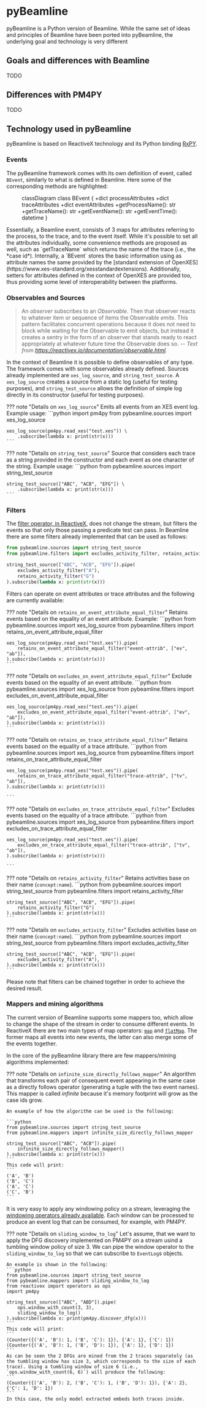 # pyBeamline

pyBeamline is a Python version of Beamline. While the same set of ideas and principles of Beamline have been ported into pyBeamline, the underlying goal and technology is very different

## Goals and differences with Beamline

TODO

## Differences with PM4PY

TODO


## Technology used in pyBeamline

pyBeamline is based on ReactiveX technology and its Python binding [RxPY](https://rxpy.readthedocs.io/en/latest/).

### Events

The pyBeamline framework comes with its own definition of event, called `BEvent`, similarly to what is defined in Beamline. Here some of the corresponding methods are highlighted:
<figure>
<div class="mermaid">
classDiagram
class BEvent {
    +dict processAttributes
    +dict traceAttributes
    +dict eventAttributes
    +getProcessName(): str
    +getTraceName(): str
    +getEventName(): str
    +getEventTime(): datetime
}
</div>
</figure>
Essentially, a Beamline event, consists of 3 maps for attributes referring to the process, to the trace, and to the event itself. While it's possible to set all the attributes individually, some convenience methods are proposed as well, such as `getTraceName` which returns the name of the trace (i.e., the *case id*). Internally, a `BEvent` stores the basic information using as attribute names the same provided by the [standard extension of OpenXES](https://www.xes-standard.org/xesstandardextensions). Additionally, setters for attributes defined in the context of OpenXES are provided too, thus providing some level of interoperability between the platforms.


### Observables and Sources

> An *observer* subscribes to an *Observable*. Then that observer reacts to whatever item or sequence of items the Observable *emits*. This pattern facilitates concurrent operations because it does not need to block while waiting for the Observable to emit objects, but instead it creates a sentry in the form of an observer that stands ready to react appropriately at whatever future time the Observable does so.
> -- <cite>Text from <https://reactivex.io/documentation/observable.html>.</cite>

In the context of Beamline it is possible to define observables of any type. The framework comes with some observables already defined. Sources already implemented are `xes_log_source`, and `string_test_source`. A `xes_log_source` creates a source from a static log (useful for testing purposes), and `string_test_source` allows the definition of simple log directly in its constructor (useful for testing purposes).

??? note "Details on `xes_log_source`"
    Emits all events from an XES event log. Example usage:
    ```python
    import pm4py
    from pybeamline.sources import xes_log_source

    xes_log_source(pm4py.read_xes("test.xes")) \
        .subscribe(lambda x: print(str(x)))
    ```

??? note "Details on `string_test_source`"
    Source that considers each trace as a string provided in the constructor and each event as one character of the string. Example usage:
    ```python
    from pybeamline.sources import string_test_source

    string_test_source(["ABC", "ACB", "EFG"]) \
        .subscribe(lambda x: print(str(x)))
    ```


### Filters

The [filter operator, in ReactiveX,](https://reactivex.io/documentation/operators/filter.html) does not change the stream, but filters the events so that only those passing a predicate test can pass. In Beamline there are some filters already implemented that can be used as follows:

```python
from pybeamline.sources import string_test_source
from pybeamline.filters import excludes_activity_filter, retains_activity_filter

string_test_source(["ABC", "ACB", "EFG"]).pipe(
    excludes_activity_filter("A"),
    retains_activity_filter("G")
).subscribe(lambda x: print(str(x)))
```

Filters can operate on event attributes or trace attributes and the following are currently available:

??? note "Details on `retains_on_event_attribute_equal_filter`"
    Retains events based on the equality of an event attribute. Example:
    ```python
    from pybeamline.sources import xes_log_source
    from pybeamline.filters import retains_on_event_attribute_equal_filter

    xes_log_source(pm4py.read_xes("test.xes")).pipe(
        retains_on_event_attribute_equal_filter("event-attrib", ["ev", "ab"]),
    ).subscribe(lambda x: print(str(x)))
    ```

??? note "Details on `excludes_on_event_attribute_equal_filter`"
    Exclude events based on the equality of an event attribute.
    ```python
    from pybeamline.sources import xes_log_source
    from pybeamline.filters import excludes_on_event_attribute_equal_filter
    
    xes_log_source(pm4py.read_xes("test.xes")).pipe(
        excludes_on_event_attribute_equal_filter("event-attrib", ["ev", "ab"]),
    ).subscribe(lambda x: print(str(x)))
    ```

??? note "Details on `retains_on_trace_attribute_equal_filter`"
    Retains events based on the equality of a trace attribute.
    ```python
    from pybeamline.sources import xes_log_source
    from pybeamline.filters import retains_on_trace_attribute_equal_filter
    
    xes_log_source(pm4py.read_xes("test.xes")).pipe(
        retains_on_trace_attribute_equal_filter("trace-attrib", ["tv", "ab"]),
    ).subscribe(lambda x: print(str(x)))

    ```

??? note "Details on `excludes_on_trace_attribute_equal_filter`"
    Excludes events based on the equality of a trace attribute.
    ```python
    from pybeamline.sources import xes_log_source
    from pybeamline.filters import excludes_on_trace_attribute_equal_filter
    
    xes_log_source(pm4py.read_xes("test.xes")).pipe(
        excludes_on_trace_attribute_equal_filter("trace-attrib", ["tv", "ab"]),
    ).subscribe(lambda x: print(str(x)))

    ```

??? note "Details on `retains_activity_filter`"
    Retains activities base on their name (`concept:name`).
    ```python
    from pybeamline.sources import string_test_source
    from pybeamline.filters import retains_activity_filter
    
    string_test_source(["ABC", "ACB", "EFG"]).pipe(
        retains_activity_filter("G")
    ).subscribe(lambda x: print(str(x)))
    ```

??? note "Details on `excludes_activity_filter`"
    Excludes activities base on their name (`concept:name`).
    ```python
    from pybeamline.sources import string_test_source
    from pybeamline.filters import excludes_activity_filter
    
    string_test_source(["ABC", "ACB", "EFG"]).pipe(
        excludes_activity_filter("A"),
    ).subscribe(lambda x: print(str(x)))
    ```

Please note that filters can be chained together in order to achieve the desired result.


### Mappers and mining algorithms

The current version of Beamline supports some mappers too, which allow to change the shape of the stream in order to consume different events. In ReactiveX there are two main types of map operators: [`map`](https://reactivex.io/documentation/operators/map.html) and [`flatMap`](https://reactivex.io/documentation/operators/flatmap.html). The former maps all events into new events, the latter can also merge some of the events together.

In the core of the pyBeamline library there are few mappers/mining algorithms implemented:

??? note "Details on `infinite_size_directly_follows_mapper`"
    An algorithm that transforms each pair of consequent event appearing in the same case as a directly follows operator (generating a tuple with the two event names). This mapper is called *infinite* because it's memory footprint will grow as the case ids grow.

    An example of how the algorithm can be used is the following:

    ```python
    from pybeamline.sources import string_test_source
    from pybeamline.mappers import infinite_size_directly_follows_mapper

    string_test_source(["ABC", "ACB"]).pipe(
        infinite_size_directly_follows_mapper()
    ).subscribe(lambda x: print(str(x)))
    ```
    This code will print:
    ```
    ('A', 'B')
    ('B', 'C')
    ('A', 'C')
    ('C', 'B')
    ```

It is very easy to apply any windowing policy on a stream, leveraging the [windowing operators already available](https://ninmesara.github.io/RxPY/api/operators/window.html). Each window can be processed to produce an event log that can be consumed, for example, with PM4PY. 

??? note "Details on `sliding_window_to_log`"
    Let's assume, that we want to apply the DFG discovery implemented on PM4PY on a stream usind a tumbling window policy of size 3. We can pipe the window operator to the `sliding_window_to_log` so that we can subscribe to `EventLog`s objects.

    An example is shown in the following:
    ```python
    from pybeamline.sources import string_test_source
    from pybeamline.mappers import sliding_window_to_log
    from reactivex import operators as ops
    import pm4py

    string_test_source(["ABC", "ABD"]).pipe(
        ops.window_with_count(3, 3),
        sliding_window_to_log()
    ).subscribe(lambda x: print(pm4py.discover_dfg(x)))
    ```
    This code will print:
    ```
    (Counter({('A', 'B'): 1, ('B', 'C'): 1}), {'A': 1}, {'C': 1})
    (Counter({('A', 'B'): 1, ('B', 'D'): 1}), {'A': 1}, {'D': 1})
    ```
    As can be seen the 2 DFGs are mined from the 2 traces separately (as the tumbling window has size 3, which corresponds to the size of each trace). Using a tumbling window of size 6 (i.e., `ops.window_with_count(6, 6)`) will produce the following:
    ```
    (Counter({('A', 'B'): 2, ('B', 'C'): 1, ('B', 'D'): 1}), {'A': 2}, {'C': 1, 'D': 1})
    ```
    In this case, the only model extracted embeds both traces inside.